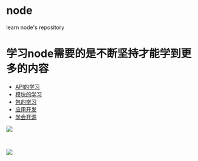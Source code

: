 # node
learn node's repository 

<h1>学习node需要的是不断坚持才能学到更多的内容</h1>
<ul>
		<li><a href="javascript:;">API的学习</a></li>
		<li><a href="javascript:;">模块的学习</a></li>
		<li><a href="javascript:;">包的学习</a></li>
		<li><a href="javascript:;">应用开发</a></li>
		<li><a href="javascript:;">学会开源</a></li>
</ul>
<p><img src="http://linux.it.net.cn/uploads/allimg/150219/14004C625-0.jpg?2015029135438" /></p>
<br/>
<p><img src="http://static.open-open.com/lib/uploadImg/20150402/20150402105345_812.png"/></p>
